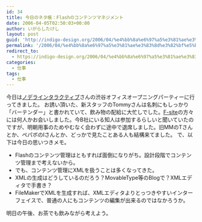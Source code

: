 ```yaml
---
id: 34
title: 今日のネタ帳：Flashのコンテンツマネジメント
date: 2006-04-05T02:50:03+00:00
author: いがらしたけし
layout: post
guid: 'http://indigo-design.org/2006/04/%e4%bb%8a%e6%97%a5%e3%81%ae%e3%83%8d%e3%82%bf%e5%b8%b3%ef%bc%9aflash%e3%81%ae%e3%82%b3%e3%83%b3%e3%83%86%e3%83%b3%e3%83%84%e3%83%9e%e3%83%8d%e3%82%b8%e3%83%a1%e3%83%b3%e3%83%88/'
permalink: '/2006/04/%e4%bb%8a%e6%97%a5%e3%81%ae%e3%83%8d%e3%82%bf%e5%b8%b3%ef%bc%9aflash%e3%81%ae%e3%82%b3%e3%83%b3%e3%83%86%e3%83%b3%e3%83%84%e3%83%9e%e3%83%8d%e3%82%b8%e3%83%a1%e3%83%b3%e3%83%88/'
redirect_to:
  - https://indigo-design.org/2006/04/%e4%bb%8a%e6%97%a5%e3%81%ae%e3%83%8d%e3%82%bf%e5%b8%b3%ef%bc%9aflash%e3%81%ae%e3%82%b3%e3%83%b3%e3%83%86%e3%83%b3%e3%83%84%e3%83%9e%e3%83%8d%e3%82%b8%e3%83%a1%e3%83%b3%e3%83%88/
categories:
  - 仕事
tags:
  - 仕事
---
```

今日は<a href="http://nodera.net/" target="_blank">ノデラインタラクティブ</a>さんの渋谷オフィスオープニングパーティーに行ってきました。
お誘い頂いた、新スタッフのTommyさんは名刺にもしっかり「バーテンダー」と書かれていて、飲み物の配給に大忙しでした。<a href="http://www.f-site.org/" target="_blank">F-site</a>の方々には何人かお会いしました。今B社にいる知人は参加するらしいと聞いていたのですが、明朝用事のためやむなく会わずに途中で退席しました。旧MMのTさんとか、ペパボのIさんとか、どっかで見たことある人も結構来てました。
で、以下は今日の思いつきメモ。

<!--more-->
<ul>
<li />Flashのコンテンツ管理はともすれば面倒になりがち。設計段階でコンテンツ管理まで考えないから。
<li />でも、コンテンツ管理にXMLを扱うことは多くなってきた。
<li />XMLの生成はどうしているのだろう？MovableType等のBlogで？XMLエディタで手書き？
<li />FileMakerでXMLを生成すれば、XMLエディタよりとっつきやすいインターフェイスで、普通の人にもコンテンツの編集が出来るのではなかろうか。</ul>
明日の午後、お茶でも飲みながら考えよう。